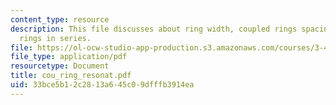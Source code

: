 ```yaml
---
content_type: resource
description: This file discusses about ring width, coupled rings spacing and coupling
  rings in series.
file: https://ol-ocw-studio-app-production.s3.amazonaws.com/courses/3-46-photonic-materials-and-devices-spring-2006/33bce5b12c2813a645c09dfffb3914ea_cou_ring_resonat.pdf
file_type: application/pdf
resourcetype: Document
title: cou_ring_resonat.pdf
uid: 33bce5b1-2c28-13a6-45c0-9dfffb3914ea
---
```

